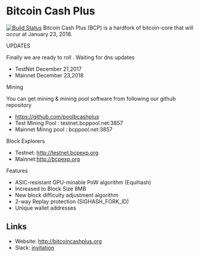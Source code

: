 # Bitcoin Cash Plus 

[![Build Status](https://travis-ci.org/bitcoincashplus/bitcoincashplus.svg?branch=master)](https://travis-ci.org/bitcoincashplus/bitcoincashplus)
Bitcoin Cash Plus (BCP) is a hardfork of bitcoin-core that will occur at January 23, 2018. 

UPDATES

Finally  we are ready to roll . Waiting for dns updates


* TestNet December 21,2017
* Mainnet December 23,2018


Mining

You can get mining & mining pool software from following our github repository
* https://github.com/poolbcashplus
* Test Mining Pool   : testnet.bcppool.net:3857
* Mainnet Minng pool : bcppool.net:3857


Block  Explorers

* Testnet: http://testnet.bcpexp.org
* Mainnet:http://bcpexp.org 
 
Features

* ASIC-resistant GPU-minable PoW algorithm (Equihash)
* Increased to Block Size 8MB
* New block difficulty adjustment algorithm
* 2-way Replay protection (SIGHASH_FORK_ID)
* Unique wallet addresses
## Links
* Website: http://bitcoincashplus.org
* Slack: [invitation](https://slackpass.io/bitcoincashplus)
